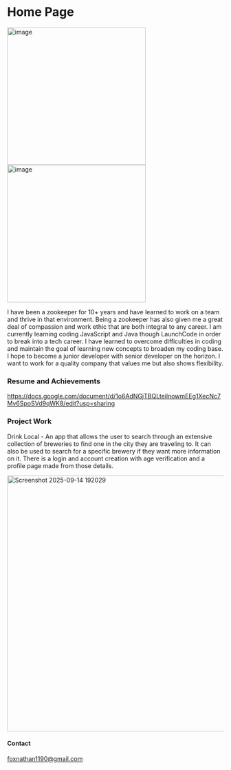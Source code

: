 <h1>Home Page</h1>
<img width="322" height="319" alt="image" src="https://github.com/user-attachments/assets/188145ed-cd94-4afb-881c-baf5c4e0ba12" />
<img width="322" height="319" alt="image" src="https://github.com/user-attachments/assets/be27693b-c216-4af8-a399-c1758ae2ef45" />

I have been a zookeeper for 10+ years and have learned to work on a team and thrive in that environment. Being a zookeeper has also given me a great deal of compassion and work ethic that are both integral to any career. I am currently learning coding JavaScript and Java though LaunchCode in order to break into a tech career. I have learned to overcome difficulties in coding and maintain the goal of learning new concepts to broaden my coding base. I hope to become a junior developer with senior developer on the horizon. I want to work for a quality company that values me but also shows flexibility.

<h3>Resume and Achievements</h3>

https://docs.google.com/document/d/1o6AdNGjTBQLteilnowmEEg1XecNc7Mv6SpoSVd9qWK8/edit?usp=sharing


<h3>Project Work</h3>

Drink Local - An app that allows the user to search through an extensive collection of breweries to find one in the city they are traveling to. It can also be used to search for a specific brewery if they want more information on it. There is a login and account creation with age verification and a profile page made from those details.

<img width="1342" height="594" alt="Screenshot 2025-09-14 192029" src="https://github.com/user-attachments/assets/de51ea0d-0e3b-4cd4-adb3-712c2a948f75" />

<h4>Contact</h4>

foxnathan1190@gmail.com
